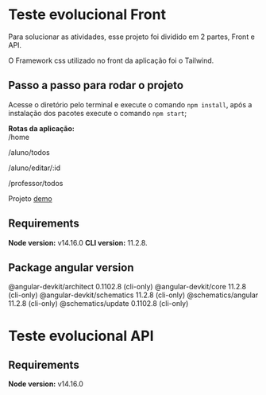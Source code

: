 # Teste evolucional Front
Para solucionar as atividades, esse projeto foi dividido em 2 partes, Front e API.

O Framework css utilizado no front da aplicação foi o Tailwind.
## Passo a passo para rodar o projeto
Acesse o diretório pelo terminal e execute o comando `npm install`, após a instalação dos pacotes execute o comando `npm start`;

**Rotas da aplicação:**    
/home

/aluno/todos

/aluno/editar/:id

/professor/todos

Projeto [demo](http://castrotecnologia.com.br/projetos/teste-evolucional)

## Requirements
**Node version:** v14.16.0
**CLI version:** 11.2.8.

## Package angular version
@angular-devkit/architect    0.1102.8 (cli-only)
@angular-devkit/core         11.2.8 (cli-only)
@angular-devkit/schematics   11.2.8 (cli-only)
@schematics/angular          11.2.8 (cli-only)
@schematics/update           0.1102.8 (cli-only)

# Teste evolucional API

## Requirements
**Node version:** v14.16.0
